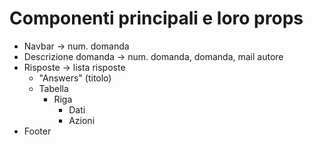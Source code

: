 # Componenti principali e loro props

* Navbar -> num. domanda
* Descrizione domanda -> num. domanda, domanda, mail autore
* Risposte -> lista risposte
  * "Answers" (titolo)
  * Tabella
    * Riga
      * Dati
      * Azioni
* Footer